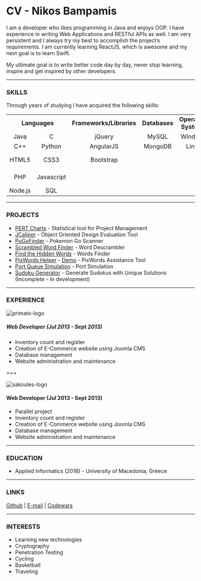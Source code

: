 # CV - Nikos Bampamis

I am a developer who likes programming in Java and enjoys OOP. I have experience in writing Web Applications and RESTful APIs as well. I am very persistent and I always try my best to accomplish the project’s requirements. I am currently learning ReactJS, which is awesome and my next goal is to learn Swift.

My ultimate goal is to write better code day by day, never stop learning, inspire and get inspired by other developers.

---

### SKILLS

Through years of studying I have acquired the following skills:


<table>
  <tr align="center">
  <td colspan="2"><b> Languages </b></td>
    <td><b> Frameworks/Libraries </b></td>
    <td><b> Databases </b></td>
    <td><b> Operating Systems </b></td>
    <td><b> Tools/Other </b></td>
  </tr>
  <tr align="center">
    <td> Java </td>
    <td> C </td>
    <td> jQuery </td>
    <td> MySQL </td>
    <td> Windows </td>
    <td> Git </td>
  </tr>
  <tr align="center">
    <td> C++ </td>
    <td> Python </td>
    <td> AngularJS </td>
    <td> MongoDB </td>
    <td> Linux </td>
    <td> Office </td>
  </tr>
  <tr align="center">
    <td> HTML5 </td>
    <td> CSS3 </td>
    <td> Bootstrap </td>
    <td>  </td>
    <td>  </td>
    <td> Design Patterns </td>
  </tr>
  <tr align="center">
    <td> PHP </td>
    <td> Javascript </td>
    <td>  </td>
    <td>  </td>
    <td>  </td>
    <td> RESTful APIs </td>
  </tr>
  <tr align="center">
    <td> Node.js </td>
    <td> SQL </td>
    <td>  </td>
    <td>  </td>
    <td>  </td>
    <td> CMS </td>
  </tr>
</table>

---

### PROJECTS

* [PERT Charts](https://github.com/nikbam/PertCharts) - Statistical tool for Project Management
* [JCaliper](https://github.com/nikbam/JCaliper) - Object Oriented Design Evaluation Tool
* [PoGoFinder](https://github.com/nikbam/PoGoFinder) - Pokemon Go Scanner
* [Scrambled Word Finder](https://github.com/nikbam/ScrambledWord) - Word Descrambler
* [Find the Hidden Words](https://github.com/nikbam/FindHiddenWords) - Words Finder
* [PixWords Helper](https://github.com/nikbam/PixWordsHelper) - [Demo](https://nikbam.github.io/PixWordsHelper) - PixWords Assistance Tool
* [Port Queue Simulation](https://github.com/nikbam/PortSimulation) - Port Simulation
* [Sudoku Generator](https://github.com/nikbam/SudokuGenerator) - Generate Sudokus with Unique Solutions (Incomplete - In development)

---

### EXPERIENCE

![primato-logo](https://cloud.githubusercontent.com/assets/22759513/19332642/eb798a46-90f6-11e6-8bb6-dd66e7706d18.png)

##### Web Developer (Jul 2013 - Sept 2013)

* Inventory count and register
* Creation of E-Commerce website using Joomla CMS
* Database management
* Website administration and maintenance

===

![sakoules-logo](https://cloud.githubusercontent.com/assets/22759513/19332643/eb7c43c6-90f6-11e6-81d5-94d2f60b1241.png)

#### Web Developer (Jul 2013 - Sept 2013)

* Parallel project
* Inventory count and register
* Creation of E-Commerce website using Joomla CMS
* Database management
* Website administration and maintenance

---

### EDUCATION

* Applied Informatics (2016) - University of Macedonia, Greece

---

### LINKS

[Github](https://github.com/nikbam) | [E-mail](mailto:nikbam@hotmail.com) | [Codewars](https://www.codewars.com/users/paidaki)

---

### INTERESTS

* Learning new technologies
* Cryptography
* Penetration Testing
* Cycling
* Basketball
* Traveling
